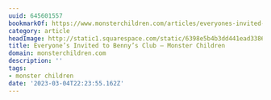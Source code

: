```yaml
---
uuid: 645601557
bookmarkOf: https://www.monsterchildren.com/articles/everyones-invited-to-bennys-club
category: article
headImage: http://static1.squarespace.com/static/6398e5b4b3dd441ead33860a/t/63f59ef56393d20b1f49a0a1/1677041415175/Screen+Shot+2023-02-22+at+3.49.43+pm.png?format=1500w
title: Everyone’s Invited to Benny’s Club — Monster Children
domain: monsterchildren.com
description: ''
tags:
- monster children
date: '2023-03-04T22:23:55.162Z'
---
```



